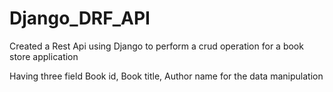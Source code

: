 # Django_DRF_API

Created a Rest Api using Django to perform a crud operation for a book store application

Having three field Book id, Book title, Author name for the data manipulation
